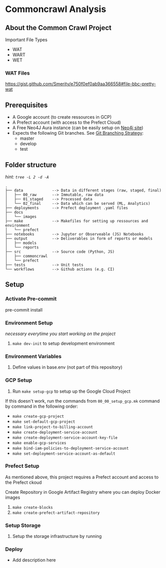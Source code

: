 # Commoncrawl Analysis

## About the Common Crawl Project

Important File Types
- WAT
- WART
- WET

### WAT Files
https://gist.github.com/Smerity/e750f0ef0ab9aa366558#file-bbc-pretty-wat

## Prerequisites
- A Google account (to create ressources in GCP)
- A Prefect account (with access to the Prefect Cloud)
- A Free Neo4J Aura instance (can be easily setup on [Neo4j site](https://console.neo4j.io/))
- Expects the following Git branches. See [Git Branching Strategy](https://github.com/m-p-esser/common_crawl/blob/master/docs/images/Data_Engineering_Git_Branching_Strategy.png):
  - master
  - develop
  - test 

## Folder structure

*hint: `tree -L 2 -d -A`* 

```
.
├── data             --> Data in different stages (raw, staged, final)
│   ├── 00_raw       --> Immutable, raw data
│   ├── 01_staged    --> Processed data
│   └── 02_final     --> Data which can be served (ML, Analytics)
├── deployments      --> Prefect deployment .yaml files
├── docs
│   └── images
├── make             --> Makefiles for setting up ressources and environment
│   └── prefect
├── notebooks        --> Jupyter or Observeable (JS) Notebooks
├── output           --> Deliverables in form of reports or models
│   ├── models
│   └── reports
├── src              --> Source code (Python, JS)
│   ├── commoncrawl
│   └── prefect
├── tests            --> Unit tests
└── workflows        --> Github actions (e.g. CI)
```

## Setup

### Activate Pre-commit 
pre-commit install

### Environment Setup
*necessary everytime you start working on the project*
1. `make dev-init` to setup development environment

### Environment Variables
1. Define values in base.env (not part of this repository)

### GCP Setup
1. Run `make setup-gcp` to setup up the Google Cloud Project

If this doesn't work, run the commands from `00_00_setup_gcp.mk` command by command in the following order:
- `make create-gcp-project`
- `make set-default-gcp-project`
- `make link-project-to-billing-account`
- `make create-deployment-service-account`
- `make create-deployment-service-account-key-file`
- `make enable-gcp-services`
- `make bind-iam-policies-to-deployment-service-account`
- `make set-deployment-service-account-as-default`

### Prefect Setup
As mentioned above, this project requires a Prefect account and access to the Prefect ckoud

Create Repository in Google Artifact Registry where you can deploy Docker images
1. `make create-blocks`
2. `make create-prefect-artifact-repository`

### Setup Storage
1. Setup the storage infrastructure by running

### Deploy 
- Add description here

